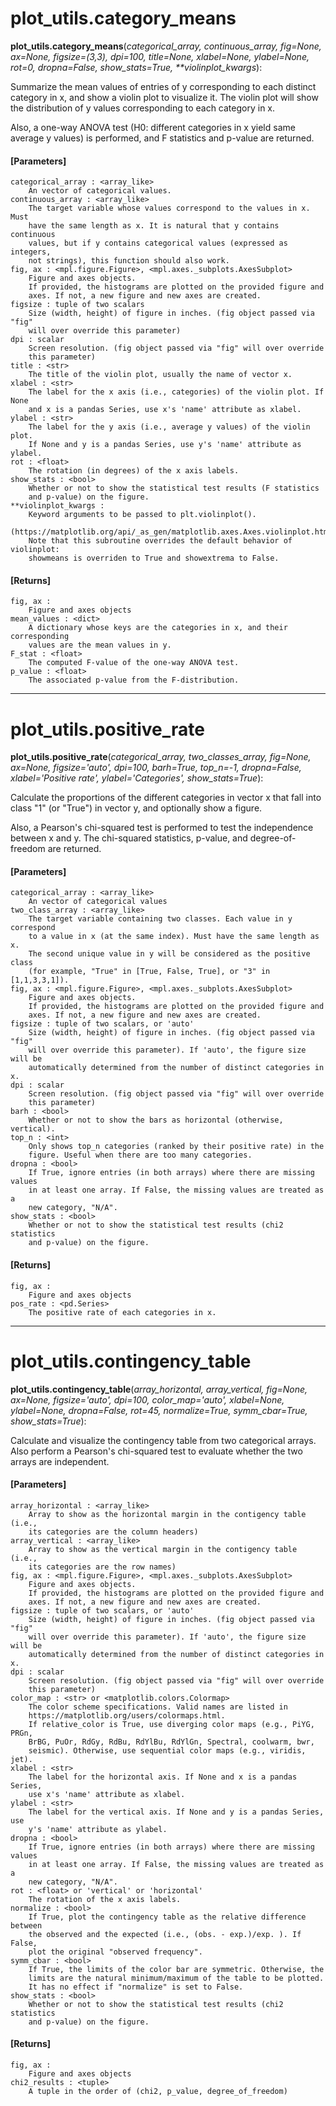 # plot_utils.category_means

**plot_utils.category_means**(_categorical_array, continuous_array, fig=None, ax=None, figsize=(3,3), dpi=100, title=None, xlabel=None, ylabel=None, rot=0, dropna=False, show_stats=True, **violinplot_kwargs_):

Summarize the mean values of entries of y corresponding to each distinct
category in x, and show a violin plot to visualize it. The violin plot will
show the distribution of y values corresponding to each category in x.

Also, a one-way ANOVA test (H0: different categories in x yield same
average y values) is performed, and F statistics and p-value are returned.

#### [Parameters]
    categorical_array : <array_like>
        An vector of categorical values.
    continuous_array : <array_like>
        The target variable whose values correspond to the values in x. Must
        have the same length as x. It is natural that y contains continuous
        values, but if y contains categorical values (expressed as integers,
        not strings), this function should also work.
    fig, ax : <mpl.figure.Figure>, <mpl.axes._subplots.AxesSubplot>
        Figure and axes objects.
        If provided, the histograms are plotted on the provided figure and
        axes. If not, a new figure and new axes are created.
    figsize : tuple of two scalars
        Size (width, height) of figure in inches. (fig object passed via "fig"
        will over override this parameter)
    dpi : scalar
        Screen resolution. (fig object passed via "fig" will over override
        this parameter)
    title : <str>
        The title of the violin plot, usually the name of vector x.
    xlabel : <str>
        The label for the x axis (i.e., categories) of the violin plot. If None
        and x is a pandas Series, use x's 'name' attribute as xlabel.
    ylabel : <str>
        The label for the y axis (i.e., average y values) of the violin plot.
        If None and y is a pandas Series, use y's 'name' attribute as ylabel.
    rot : <float>
        The rotation (in degrees) of the x axis labels.
    show_stats : <bool>
        Whether or not to show the statistical test results (F statistics
        and p-value) on the figure.
    **violinplot_kwargs :
        Keyword arguments to be passed to plt.violinplot().
        (https://matplotlib.org/api/_as_gen/matplotlib.axes.Axes.violinplot.html)
        Note that this subroutine overrides the default behavior of violinplot:
        showmeans is overriden to True and showextrema to False.

#### [Returns]
    fig, ax :
        Figure and axes objects
    mean_values : <dict>
        A dictionary whose keys are the categories in x, and their corresponding
        values are the mean values in y.
    F_stat : <float>
        The computed F-value of the one-way ANOVA test.
    p_value : <float>
        The associated p-value from the F-distribution.

-----------------------------------------

# plot_utils.positive_rate

**plot_utils.positive_rate**(*categorical_array, two_classes_array, fig=None, ax=None, figsize='auto', dpi=100, barh=True, top_n=-1, dropna=False, xlabel='Positive rate', ylabel='Categories', show_stats=True*):

Calculate the proportions of the different categories in vector x that fall
into class "1" (or "True") in vector y, and optionally show a figure.

Also, a Pearson's chi-squared test is performed to test the independence
between x and y. The chi-squared statistics, p-value, and degree-of-freedom
are returned.

#### [Parameters]
    categorical_array : <array_like>
        An vector of categorical values
    two_class_array : <array_like>
        The target variable containing two classes. Each value in y correspond
        to a value in x (at the same index). Must have the same length as x.
        The second unique value in y will be considered as the positive class
        (for example, "True" in [True, False, True], or "3" in [1,1,3,3,1]).
    fig, ax : <mpl.figure.Figure>, <mpl.axes._subplots.AxesSubplot>
        Figure and axes objects.
        If provided, the histograms are plotted on the provided figure and
        axes. If not, a new figure and new axes are created.
    figsize : tuple of two scalars, or 'auto'
        Size (width, height) of figure in inches. (fig object passed via "fig"
        will over override this parameter). If 'auto', the figure size will be
        automatically determined from the number of distinct categories in x.
    dpi : scalar
        Screen resolution. (fig object passed via "fig" will over override
        this parameter)
    barh : <bool>
        Whether or not to show the bars as horizontal (otherwise, vertical).
    top_n : <int>
        Only shows top_n categories (ranked by their positive rate) in the
        figure. Useful when there are too many categories.
    dropna : <bool>
        If True, ignore entries (in both arrays) where there are missing values
        in at least one array. If False, the missing values are treated as a
        new category, "N/A".
    show_stats : <bool>
        Whether or not to show the statistical test results (chi2 statistics
        and p-value) on the figure.
        
#### [Returns]
    fig, ax :
        Figure and axes objects
    pos_rate : <pd.Series>
        The positive rate of each categories in x.

-----------------------------------------

# plot_utils.contingency_table

**plot_utils.contingency_table**(*array_horizontal, array_vertical, fig=None, ax=None, figsize='auto', dpi=100, color_map='auto', xlabel=None, ylabel=None, dropna=False, rot=45, normalize=True, symm_cbar=True, show_stats=True*):

Calculate and visualize the contingency table from two categorical arrays.
Also perform a Pearson's chi-squared test to evaluate whether the two arrays
are independent.

#### [Parameters]
    array_horizontal : <array_like>
        Array to show as the horizontal margin in the contigency table (i.e.,
        its categories are the column headers)
    array_vertical : <array_like>
        Array to show as the vertical margin in the contigency table (i.e.,
        its categories are the row names)
    fig, ax : <mpl.figure.Figure>, <mpl.axes._subplots.AxesSubplot>
        Figure and axes objects.
        If provided, the histograms are plotted on the provided figure and
        axes. If not, a new figure and new axes are created.
    figsize : tuple of two scalars, or 'auto'
        Size (width, height) of figure in inches. (fig object passed via "fig"
        will over override this parameter). If 'auto', the figure size will be
        automatically determined from the number of distinct categories in x.
    dpi : scalar
        Screen resolution. (fig object passed via "fig" will over override
        this parameter)
    color_map : <str> or <matplotlib.colors.Colormap>
        The color scheme specifications. Valid names are listed in
        https://matplotlib.org/users/colormaps.html.
        If relative_color is True, use diverging color maps (e.g., PiYG, PRGn,
        BrBG, PuOr, RdGy, RdBu, RdYlBu, RdYlGn, Spectral, coolwarm, bwr,
        seismic). Otherwise, use sequential color maps (e.g., viridis, jet).
    xlabel : <str>
        The label for the horizontal axis. If None and x is a pandas Series,
        use x's 'name' attribute as xlabel.
    ylabel : <str>
        The label for the vertical axis. If None and y is a pandas Series, use
        y's 'name' attribute as ylabel.
    dropna : <bool>
        If True, ignore entries (in both arrays) where there are missing values
        in at least one array. If False, the missing values are treated as a
        new category, "N/A".
    rot : <float> or 'vertical' or 'horizontal'
        The rotation of the x axis labels.
    normalize : <bool>
        If True, plot the contingency table as the relative difference between
        the observed and the expected (i.e., (obs. - exp.)/exp. ). If False,
        plot the original "observed frequency".
    symm_cbar : <bool>
        If True, the limits of the color bar are symmetric. Otherwise, the
        limits are the natural minimum/maximum of the table to be plotted.
        It has no effect if "normalize" is set to False.
    show_stats : <bool>
        Whether or not to show the statistical test results (chi2 statistics
        and p-value) on the figure.

#### [Returns]
    fig, ax :
        Figure and axes objects
    chi2_results : <tuple>
        A tuple in the order of (chi2, p_value, degree_of_freedom)

